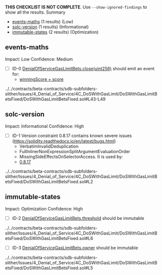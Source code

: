 **THIS CHECKLIST IS NOT COMPLETE**. Use `--show-ignored-findings` to show all the results.
Summary
 - [events-maths](#events-maths) (1 results) (Low)
 - [solc-version](#solc-version) (1 results) (Informational)
 - [immutable-states](#immutable-states) (2 results) (Optimization)
## events-maths
Impact: Low
Confidence: Medium
 - [ ] ID-0
[DenialOfServiceGasLimitBets.close(uint256)](../../contracts/beta-contracts/sdb-subfolders-slither/Issues/4_Denial_of_Service/4C_DoSWithGasLimit/DoSWithGasLimitBetsFixed/DoSWithGasLimitBetsFixed.sol#L43-L49) should emit an event for: 
	- [winningScore = score](../../contracts/beta-contracts/sdb-subfolders-slither/Issues/4_Denial_of_Service/4C_DoSWithGasLimit/DoSWithGasLimitBetsFixed/DoSWithGasLimitBetsFixed.sol#L48) 

../../contracts/beta-contracts/sdb-subfolders-slither/Issues/4_Denial_of_Service/4C_DoSWithGasLimit/DoSWithGasLimitBetsFixed/DoSWithGasLimitBetsFixed.sol#L43-L49


## solc-version
Impact: Informational
Confidence: High
 - [ ] ID-1
Version constraint 0.8.17 contains known severe issues (https://solidity.readthedocs.io/en/latest/bugs.html)
	- VerbatimInvalidDeduplication
	- FullInlinerNonExpressionSplitArgumentEvaluationOrder
	- MissingSideEffectsOnSelectorAccess.
It is used by:
	- [0.8.17](../../contracts/beta-contracts/sdb-subfolders-slither/Issues/4_Denial_of_Service/4C_DoSWithGasLimit/DoSWithGasLimitBetsFixed/DoSWithGasLimitBetsFixed.sol#L2)

../../contracts/beta-contracts/sdb-subfolders-slither/Issues/4_Denial_of_Service/4C_DoSWithGasLimit/DoSWithGasLimitBetsFixed/DoSWithGasLimitBetsFixed.sol#L2


## immutable-states
Impact: Optimization
Confidence: High
 - [ ] ID-2
[DenialOfServiceGasLimitBets.threshold](../../contracts/beta-contracts/sdb-subfolders-slither/Issues/4_Denial_of_Service/4C_DoSWithGasLimit/DoSWithGasLimitBetsFixed/DoSWithGasLimitBetsFixed.sol#L6) should be immutable 

../../contracts/beta-contracts/sdb-subfolders-slither/Issues/4_Denial_of_Service/4C_DoSWithGasLimit/DoSWithGasLimitBetsFixed/DoSWithGasLimitBetsFixed.sol#L6


 - [ ] ID-3
[DenialOfServiceGasLimitBets.owner](../../contracts/beta-contracts/sdb-subfolders-slither/Issues/4_Denial_of_Service/4C_DoSWithGasLimit/DoSWithGasLimitBetsFixed/DoSWithGasLimitBetsFixed.sol#L5) should be immutable 

../../contracts/beta-contracts/sdb-subfolders-slither/Issues/4_Denial_of_Service/4C_DoSWithGasLimit/DoSWithGasLimitBetsFixed/DoSWithGasLimitBetsFixed.sol#L5



